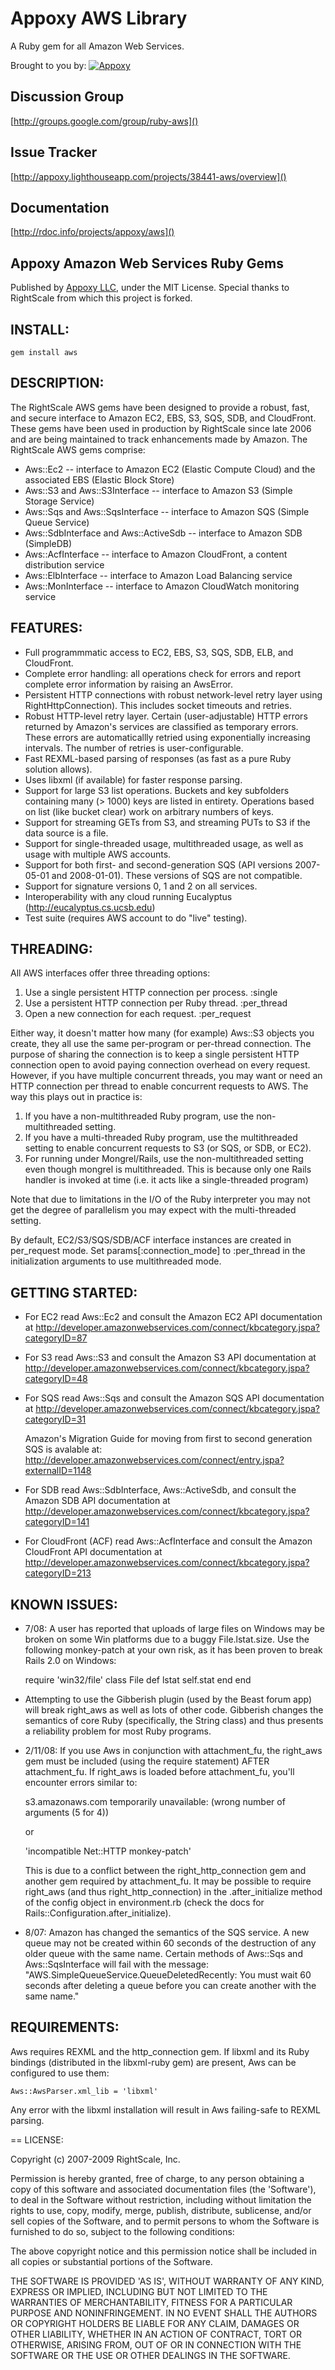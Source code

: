 # Appoxy AWS Library

A Ruby gem for all Amazon Web Services.

Brought to you by: [![Appoxy](http://www.simpledeployr.com/images/global/appoxy-small.png)](http://www.appoxy.com)

## Discussion Group

[http://groups.google.com/group/ruby-aws]()

## Issue Tracker

[http://appoxy.lighthouseapp.com/projects/38441-aws/overview]()

## Documentation

[http://rdoc.info/projects/appoxy/aws]()

## Appoxy Amazon Web Services Ruby Gems

Published by [Appoxy LLC](http://www.appoxy.com), under the MIT License. Special thanks to RightScale from which this project is forked.

## INSTALL:

    gem install aws


## DESCRIPTION:

The RightScale AWS gems have been designed to provide a robust, fast, and secure interface to Amazon EC2, EBS, S3, SQS, SDB, and CloudFront.
These gems have been used in production by RightScale since late 2006 and are being maintained to track enhancements made by Amazon.
The RightScale AWS gems comprise:

- Aws::Ec2 -- interface to Amazon EC2 (Elastic Compute Cloud) and the associated EBS (Elastic Block Store)
- Aws::S3 and Aws::S3Interface -- interface to Amazon S3 (Simple Storage Service)
- Aws::Sqs and Aws::SqsInterface -- interface to Amazon SQS (Simple Queue Service)
- Aws::SdbInterface and Aws::ActiveSdb -- interface to Amazon SDB (SimpleDB)
- Aws::AcfInterface -- interface to Amazon CloudFront, a content distribution service
- Aws::ElbInterface -- interface to Amazon Load Balancing service
- Aws::MonInterface -- interface to Amazon CloudWatch monitoring service


## FEATURES:

- Full programmmatic access to EC2, EBS, S3, SQS, SDB, ELB, and CloudFront.
- Complete error handling: all operations check for errors and report complete
  error information by raising an AwsError.
- Persistent HTTP connections with robust network-level retry layer using
  RightHttpConnection).  This includes socket timeouts and retries.
- Robust HTTP-level retry layer.  Certain (user-adjustable) HTTP errors returned
  by Amazon's services are classified as temporary errors.
  These errors are automaticallly retried using exponentially increasing intervals.
  The number of retries is user-configurable.
- Fast REXML-based parsing of responses (as fast as a pure Ruby solution allows).
- Uses libxml (if available) for faster response parsing. 
- Support for large S3 list operations.  Buckets and key subfolders containing
  many (> 1000) keys are listed in entirety.  Operations based on list (like
  bucket clear) work on arbitrary numbers of keys.
- Support for streaming GETs from S3, and streaming PUTs to S3 if the data source is a file.
- Support for single-threaded usage, multithreaded usage, as well as usage with multiple
  AWS accounts.
- Support for both first- and second-generation SQS (API versions 2007-05-01
  and 2008-01-01).  These versions of SQS are not compatible.
- Support for signature versions 0, 1 and 2 on all services.
- Interoperability with any cloud running Eucalyptus (http://eucalyptus.cs.ucsb.edu)
- Test suite (requires AWS account to do "live" testing).

## THREADING:

All AWS interfaces offer three threading options:

1. Use a single persistent HTTP connection per process. :single
2. Use a persistent HTTP connection per Ruby thread. :per_thread
3. Open a new connection for each request. :per_request
 
Either way, it doesn't matter how many (for example) Aws::S3 objects you create,
they all use the same per-program or per-thread
connection. The purpose of sharing the connection is to keep a single
persistent HTTP connection open to avoid paying connection
overhead on every request. However, if you have multiple concurrent
threads, you may want or need an HTTP connection per thread to enable
concurrent requests to AWS. The way this plays out in practice is:

1. If you have a non-multithreaded Ruby program, use the non-multithreaded setting.
2. If you have a multi-threaded Ruby program, use the multithreaded setting to enable
   concurrent requests to S3 (or SQS, or SDB, or EC2).
3. For running under Mongrel/Rails, use the non-multithreaded setting even though
   mongrel is multithreaded.  This is because only one Rails handler is invoked at
   time (i.e. it acts like a single-threaded program)

Note that due to limitations in the I/O of the Ruby interpreter you
may not get the degree of parallelism you may expect with the multi-threaded setting.

By default, EC2/S3/SQS/SDB/ACF interface instances are created in per_request mode.  Set
params[:connection_mode] to :per_thread in the initialization arguments to use
multithreaded mode.

## GETTING STARTED:

* For EC2 read Aws::Ec2 and consult the Amazon EC2 API documentation at
  http://developer.amazonwebservices.com/connect/kbcategory.jspa?categoryID=87
* For S3 read Aws::S3 and consult the Amazon S3 API documentation at
  http://developer.amazonwebservices.com/connect/kbcategory.jspa?categoryID=48
* For SQS read Aws::Sqs and consult the Amazon SQS API documentation at
  http://developer.amazonwebservices.com/connect/kbcategory.jspa?categoryID=31

  Amazon's Migration Guide for moving from first to second generation SQS is
  avalable at:
  http://developer.amazonwebservices.com/connect/entry.jspa?externalID=1148
* For SDB read Aws::SdbInterface, Aws::ActiveSdb, and consult the Amazon SDB API documentation at
  http://developer.amazonwebservices.com/connect/kbcategory.jspa?categoryID=141
* For CloudFront (ACF) read Aws::AcfInterface and consult the Amazon CloudFront API documentation at
  http://developer.amazonwebservices.com/connect/kbcategory.jspa?categoryID=213

## KNOWN ISSUES:

- 7/08: A user has reported that uploads of large files on Windows may be broken on some
  Win platforms due to a buggy File.lstat.size.  Use the following monkey-patch at your own risk, 
  as it has been proven to break Rails 2.0 on Windows:

    require 'win32/file'
    class File
      def lstat
        self.stat
      end
    end


- Attempting to use the Gibberish plugin (used by the Beast forum app) 
  will break right_aws as well as lots of other code.  Gibberish
  changes the semantics of core Ruby (specifically, the String class) and thus presents a reliability
  problem for most Ruby programs.

- 2/11/08: If you use Aws in conjunction with attachment_fu, the
  right_aws gem must be included (using the require statement) AFTER
  attachment_fu.  If right_aws is loaded before attachment_fu, you'll
  encounter errors similar to:

  s3.amazonaws.com temporarily unavailable: (wrong number of arguments (5 for 4))

  or

  'incompatible Net::HTTP monkey-patch'

  This is due to a conflict between the right_http_connection gem and another
  gem required by attachment_fu.  It may be possible to require right_aws (and
  thus right_http_connection) in the .after_initialize method of the config object in
  environment.rb (check the docs for Rails::Configuration.after_initialize).

- 8/07: Amazon has changed the semantics of the SQS service.  A
  new queue may not be created within 60 seconds of the destruction of any
  older queue with the same name.  Certain methods of Aws::Sqs and
  Aws::SqsInterface will fail with the message:
  "AWS.SimpleQueueService.QueueDeletedRecently: You must wait 60 seconds after deleting a queue before you can create another with the same name."
  
## REQUIREMENTS:

Aws requires REXML and the http_connection gem.
If libxml and its Ruby bindings (distributed in the libxml-ruby gem) are
present, Aws can be configured to use them:

    Aws::AwsParser.xml_lib = 'libxml'

Any error with the libxml installation will result in Aws failing-safe to
REXML parsing.


== LICENSE:

Copyright (c) 2007-2009 RightScale, Inc. 

Permission is hereby granted, free of charge, to any person obtaining
a copy of this software and associated documentation files (the
'Software'), to deal in the Software without restriction, including
without limitation the rights to use, copy, modify, merge, publish,
distribute, sublicense, and/or sell copies of the Software, and to
permit persons to whom the Software is furnished to do so, subject to
the following conditions:

The above copyright notice and this permission notice shall be
included in all copies or substantial portions of the Software.

THE SOFTWARE IS PROVIDED 'AS IS', WITHOUT WARRANTY OF ANY KIND,
EXPRESS OR IMPLIED, INCLUDING BUT NOT LIMITED TO THE WARRANTIES OF
MERCHANTABILITY, FITNESS FOR A PARTICULAR PURPOSE AND NONINFRINGEMENT.
IN NO EVENT SHALL THE AUTHORS OR COPYRIGHT HOLDERS BE LIABLE FOR ANY
CLAIM, DAMAGES OR OTHER LIABILITY, WHETHER IN AN ACTION OF CONTRACT,
TORT OR OTHERWISE, ARISING FROM, OUT OF OR IN CONNECTION WITH THE
SOFTWARE OR THE USE OR OTHER DEALINGS IN THE SOFTWARE.
